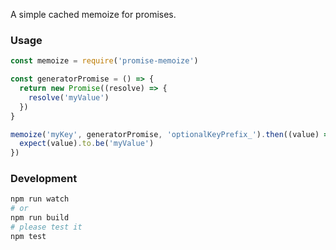 A simple cached memoize for promises.

### Usage
```javascript
const memoize = require('promise-memoize')

const generatorPromise = () => {
  return new Promise((resolve) => {
    resolve('myValue')
  })
}

memoize('myKey', generatorPromise, 'optionalKeyPrefix_').then((value) => {
  expect(value).to.be('myValue')
})
```

### Development
```bash
npm run watch
# or
npm run build
# please test it
npm test
```
